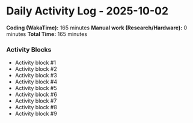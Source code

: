# Daily Activity Log - 2025-10-02

**Coding (WakaTime):** 165 minutes
**Manual work (Research/Hardware):** 0 minutes
**Total Time:** 165 minutes

### Activity Blocks
- Activity block #1
- Activity block #2
- Activity block #3
- Activity block #4
- Activity block #5
- Activity block #6
- Activity block #7
- Activity block #8
- Activity block #9
